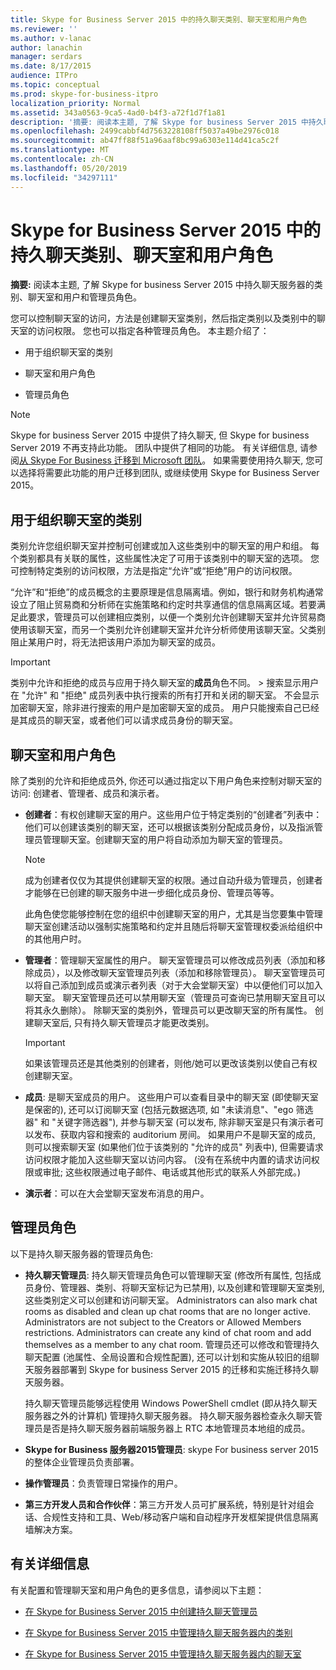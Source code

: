 ```yaml
---
title: Skype for Business Server 2015 中的持久聊天类别、聊天室和用户角色
ms.reviewer: ''
ms.author: v-lanac
author: lanachin
manager: serdars
ms.date: 8/17/2015
audience: ITPro
ms.topic: conceptual
ms.prod: skype-for-business-itpro
localization_priority: Normal
ms.assetid: 343a0563-9ca5-4ad0-b4f3-a72f1d7f1a81
description: '摘要: 阅读本主题, 了解 Skype for business Server 2015 中持久聊天服务器的类别、聊天室和用户和管理员角色。'
ms.openlocfilehash: 2499cabbf4d7563228108ff5037a49be2976c018
ms.sourcegitcommit: ab47ff88f51a96aaf8bc99a6303e114d41ca5c2f
ms.translationtype: MT
ms.contentlocale: zh-CN
ms.lasthandoff: 05/20/2019
ms.locfileid: "34297111"
---
```

# <a name="persistent-chat-categories-chat-rooms-and-user-roles-in-skype-for-business-server-2015"></a>Skype for Business Server 2015 中的持久聊天类别、聊天室和用户角色
 
**摘要:** 阅读本主题, 了解 Skype for business Server 2015 中持久聊天服务器的类别、聊天室和用户和管理员角色。
  
您可以控制聊天室的访问，方法是创建聊天室类别，然后指定类别以及类别中的聊天室的访问权限。 您也可以指定各种管理员角色。 本主题介绍了： 
  
- 用于组织聊天室的类别
    
- 聊天室和用户角色
    
- 管理员角色

> [!NOTE] 
> Skype for business Server 2015 中提供了持久聊天, 但 Skype for business Server 2019 不再支持此功能。 团队中提供了相同的功能。 有关详细信息, 请参阅[从 Skype For Business 迁移到 Microsoft 团队](/microsoftteams/journey-skypeforbusiness-teams)。 如果需要使用持久聊天, 您可以选择将需要此功能的用户迁移到团队, 或继续使用 Skype for Business Server 2015。 
    
## <a name="categories-for-organizing-chat-rooms"></a>用于组织聊天室的类别

类别允许您组织聊天室并控制可创建或加入这些类别中的聊天室的用户和组。 每个类别都具有关联的属性，这些属性决定了可用于该类别中的聊天室的选项。 您可控制特定类别的访问权限，方法是指定“允许”或“拒绝”用户的访问权限。
  
“允许”和“拒绝”的成员概念的主要原理是信息隔离墙。例如，银行和财务机构通常设立了阻止贸易商和分析师在实施策略和约定时共享通信的信息隔离区域。若要满足此要求，管理员可以创建相应类别，以便一个类别允许创建聊天室并允许贸易商使用该聊天室，而另一个类别允许创建聊天室并允许分析师使用该聊天室。父类别阻止某用户时，将无法把该用户添加为聊天室的成员。
  
> [!IMPORTANT]
> 类别中允许和拒绝的成员与应用于持久聊天室的**成员**角色不同。 > 搜索显示用户在 "允许" 和 "拒绝" 成员列表中执行搜索的所有打开和关闭的聊天室。 不会显示加密聊天室，除非进行搜索的用户是加密聊天室的成员。 用户只能搜索自己已经是其成员的聊天室，或者他们可以请求成员身份的聊天室。 
  
## <a name="chat-rooms-and-user-roles"></a>聊天室和用户角色

除了类别的允许和拒绝成员外, 你还可以通过指定以下用户角色来控制对聊天室的访问: 创建者、管理者、成员和演示者。
  
- **创建者**：有权创建聊天室的用户。这些用户位于特定类别的“创建者”列表中：他们可以创建该类别的聊天室，还可以根据该类别分配成员身份，以及指派管理员管理聊天室。创建聊天室的用户将自动添加为聊天室的管理员。
    
    > [!NOTE]
    > 成为创建者仅仅为其提供创建聊天室的权限。通过自动升级为管理员，创建者才能够在已创建的聊天服务中进一步细化成员身份、管理员等等。 
  
    此角色使您能够控制在您的组织中创建聊天室的用户，尤其是当您要集中管理聊天室创建活动以强制实施策略和约定并且随后将聊天室管理权委派给组织中的其他用户时。
    
- **管理者**：管理聊天室属性的用户。 聊天室管理员可以修改成员列表（添加和移除成员），以及修改聊天室管理员列表（添加和移除管理员）。 聊天室管理员可以将自己添加到成员或演示者列表（对于大会堂聊天室）中以便他们可以加入聊天室。 聊天室管理员还可以禁用聊天室（管理员可查询已禁用聊天室且可以将其永久删除）。 除聊天室的类别外，管理员可以更改聊天室的所有属性。 创建聊天室后, 只有持久聊天管理员才能更改类别。
    
    > [!IMPORTANT]
    > 如果该管理员还是其他类别的创建者，则他/她可以更改该类别以使自己有权创建聊天室。 
  
- **成员**: 是聊天室成员的用户。 这些用户可以查看目录中的聊天室 (即使聊天室是保密的), 还可以订阅聊天室 (包括元数据选项, 如 "未读消息"、"ego 筛选器" 和 "关键字筛选器"), 并参与聊天室 (可以发布, 除非聊天室是只有演示者可以发布、获取内容和搜索的 auditorium 房间。 如果用户不是聊天室的成员, 则可以搜索聊天室 (如果他们位于该类别的 "允许的成员" 列表中), 但需要请求访问权限才能加入这些聊天室以访问内容。 (没有在系统中内置的请求访问权限或审批; 这些权限通过电子邮件、电话或其他形式的联系人外部完成。)
    
- **演示者**：可以在大会堂聊天室发布消息的用户。
    
## <a name="administrator-roles"></a>管理员角色

以下是持久聊天服务器的管理员角色:
  
- **持久聊天管理员**: 持久聊天管理员角色可以管理聊天室 (修改所有属性, 包括成员身份、管理器、类别、将聊天室标记为已禁用), 以及创建和管理聊天室类别, 这些类别定义可以创建和访问聊天室。 Administrators can also mark chat rooms as disabled and clean up chat rooms that are no longer active. Administrators are not subject to the Creators or Allowed Members restrictions. Administrators can create any kind of chat room and add themselves as a member to any chat room. 管理员还可以修改和管理持久聊天配置 (池属性、全局设置和合规性配置), 还可以计划和实施从较旧的组聊天服务器部署到 Skype for business Server 2015 的迁移和实施迁移持久聊天服务器。
    
    持久聊天管理员能够远程使用 Windows PowerShell cmdlet (即从持久聊天服务器之外的计算机) 管理持久聊天服务器。 持久聊天服务器检查永久聊天管理员是否是持久聊天服务器前端服务器上 RTC 本地管理员本地组的成员。
    
- **Skype for Business 服务器2015管理员**: skype For business server 2015 的整体企业管理员负责部署。
    
- **操作管理员**：负责管理日常操作的用户。
    
- **第三方开发人员和合作伙伴**：第三方开发人员可扩展系统，特别是针对组会话、合规性支持和工具、Web/移动客户端和自动程序开发框架提供信息隔离墙解决方案。
    
## <a name="for-more-information"></a>有关详细信息

有关配置和管理聊天室和用户角色的更多信息，请参阅以下主题：
  
- [在 Skype for Business Server 2015 中创建持久聊天管理员](../../deploy/deploy-persistent-chat-server/create-a-persistent-chat-administrator.md)
    
- [在 Skype for Business Server 2015 中管理持久聊天服务器内的类别](../../manage/persistent-chat/categories.md)
    
- [在 Skype for Business Server 2015 中管理持久聊天服务器内的聊天室](../../manage/persistent-chat/chat-rooms.md)
    

